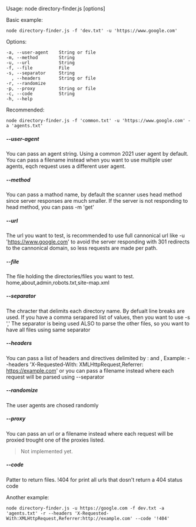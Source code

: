 Usage: node directory-finder.js [options]

Basic example:
```
node directory-finder.js -f 'dev.txt' -u 'https://www.google.com'
```
  
Options:
```
-a, --user-agent    String or file
-m, --method        String
-u, --url           String
-f, --file          File
-s, --separator     String
  , --headers       String or file
-r, --randomize
-p, --proxy         String or file
-c, --code          String
-h, --help
```

Recommended:
```
node directory-finder.js -f 'common.txt' -u 'https://www.google.com' -a 'agents.txt'
```

##### --user-agent
You can pass an agent string. Using a common 2021 user agent by default. You can pass a filename instead when you want to use multiple user agents, eqch request uses a different user agent.  
  
##### --method
You can pass a mathod name, by default the scanner uses head method since server responses are much smaller. If the server is not responding to head method, you can pass -m 'get'  
  
##### --url
The url you want to test, is recommended to use full cannonical url like -u 'https://www.google.com' to avoid the server responding with 301 redirects to the cannonical domain, so less requests are made per path.  
  
##### --file
The file holding the directories/files you want to test. home,about,admin,robots.txt,site-map.xml  
  
##### --separator
The chracter that delimits each directory name. By defualt line breaks are used. If you have a comma serapared list of values, then you want to use -s ','
The separator is being used ALSO to parse the other files, so you want to have all files using same separator  
  
##### --headers
You can pass a list of headers and directives delimited by : and , Example: --headers 'X-Requested-With: XMLHttpRequest,Referrer: https://example.com' or you can pass a filename instead where each request will be parsed using --separator  
  
##### --randomize
The user agents are chosed randomly  
  
##### --proxy
You can pass an url or a filename instead where each request will be proxied trought one of the proxies listed.
> Not implemented yet. 
  
##### --code
Patter to return files. !404 for print all urls that dosn't return a 404 status code  
  
Another example:
```
node directory-finder.js -u https://google.com -f dev.txt -a 'agents.txt' -r --headers 'X-Requested-With:XMLHttpRequest,Referrer:http://example.com' --code '!404'
```
